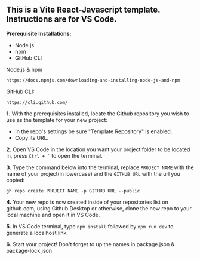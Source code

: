 <h2>This is a Vite React-Javascript template. Instructions are for VS Code.</h2>

**Prerequisite Installations:**
 - Node.js
 - npm
 - GitHub CLI

Node.js & npm

	https://docs.npmjs.com/downloading-and-installing-node-js-and-npm

GitHub CLI:

	https://cli.github.com/

		
**1.** With the prerequisites installed, locate the Github repository you wish to use as the template for your new project:
- In the repo's settings be sure "Template Repository" is enabled.
- Copy its URL.

**2.** Open VS Code in the location you want your project folder to be located in, press `` Ctrl + ` `` to open the terminal.
  
**3.** Type the command below into the terminal, replace `PROJECT NAME` with the name of your project(in lowercase) and the `GITHUB URL` with the url you copied:

	gh repo create PROJECT NAME -p GITHUB URL --public

**4.** Your new repo is now created inside of your repositories list on github.com, using Github Desktop or otherwise, clone the new repo to your local machine and open it in VS Code.

**5.** In VS Code terminal, type `npm install` followed by `npm run dev` to generate a localhost link.

**6.** Start your project! Don't forget to up the names in package.json & package-lock.json

